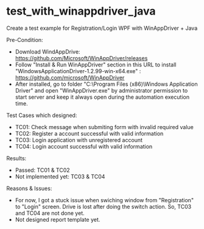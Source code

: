# test_with_winappdriver_java
Create a test example for Registration/Login WPF with WinAppDriver + Java

Pre-Condition:
  - Download WindAppDrive: https://github.com/Microsoft/WinAppDriver/releases
  - Follow "Install & Run WinAppDriver" section in this URL to install "WindowsApplicationDriver-1.2.99-win-x64.exe" : https://github.com/microsoft/WinAppDriver
  - After installed, go to folder "C:\Program Files (x86)\Windows Application Driver" and open "WinAppDriver.exe" by administrator permission to start server and keep it always open during the automation execution time.

Test Cases which designed:
  - TC01: Check message when submiting form with invalid required value
  - TC02: Register a account successful with valid information
  - TC03: Login application with unregistered account
  - TC04: Login account successful with valid information

Results:
  - Passed: TC01 & TC02
  - Not implemented yet: TC03 & TC04

Reasons & Issues:
  - For now, I got a stuck issue when swiching window from "Registration" to "Login" screen. Drive is lost after doing the switch action. So, TC03 and TC04 are not done yet.
  - Not designed report template yet.
